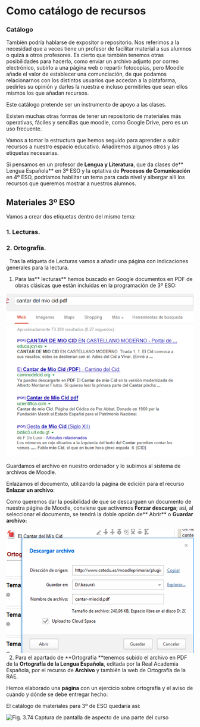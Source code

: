 
# Como catálogo de recursos

### Catálogo

También podría hablarse de expositor o repositorio. Nos referimos a la necesidad que a veces tiene un profesor de facilitar material a sus alumnos o quizá a otros profesores. Es cierto que también tenemos otras posibilidades para hacerlo, como enviar un archivo adjunto por correo electrónico, subirlo a una página web o repartir fotocopias, pero Moodle añade el valor de establecer una comunciación, de que podamos relacionarnos con los distintos usuarios que accedan a la plataforma, pedirles su opinión y darles la nuestra e incluso permitirles que sean ellos mismos los que añadan recursos.

Este catálogo pretende ser un instrumento de apoyo a las clases.

Existen muchas otras formas de tener un repositorio de materiales más operativas, fáciles y sencillas que moodle, como Google Drive, pero es un uso frecuente.

Vamos a tomar la estructura que hemos seguido para aprender a subir recursos a nuestro espacio educativo. Añadiremos algunos otros y las etiquetas necesarias.

Si pensamos en un profesor de **Lengua y Literatura**, que da clases de** Lengua Española** en 3º ESO y la optativa de **Procesos de Comunicación** en 4º ESO, podríamos habilitar un tema para cada nivel y albergar allí los recursos que queremos mostrar a nuestros alumnos.

## Materiales 3º ESO

Vamos a crear dos etiquetas dentro del mismo tema:
 
### 1. Lecturas.

### 2. Ortografía.
 
Tras la etiqueta de Lecturas vamos a añadir una página con indicaciones generales para la lectura.

1. Para las** lecturas** hemos buscado en Google documentos en PDF de obras clásicas que están incluidas en la programación de 3º ESO:

![Fig. Captura de pantalla de búsqueda en Google.](img/buscar_en_google.png)


Guardamos el archivo en nuestro ordenador y lo subimos al sistema de archivos de Moodle.

Enlazamos el documento, utilizando la página de edición para el recurso **Enlazar un archivo**:

Como queremos dar la posibilidad de que se descarguen un documento de nuestra página de Moodle, conviene que activemos **Forzar descarga**; así, al seleccionar el documento, se tendrá la doble opción de** Abrir** o **Guardar archivo:**

![Fig Captura de pantalla de descarga de archivo](img/descargando_mio_cid.png)
 
2. Para el apartado de **Ortografía **tenemos subido el archivo en PDF de la **Ortografía de la Lengua Española**, editada por la Real Academia Española, por el recurso de **Archivo** y también la web de Ortografía de la RAE.

Hemos elaborado una **página** con un ejercicio sobre ortografía y el aviso de cuándo y dónde se debe entregar hecho:

El catálogo de materiales para 3º de ESO quedaría así:

![Fig. 3.74 Captura de pantalla de aspecto de una parte del curso](/assets/Selección_182.png)

 

 
